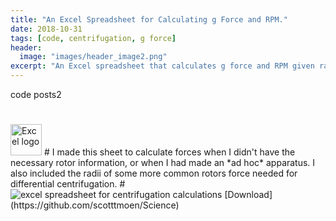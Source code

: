 ```yaml
---
title: "An Excel Spreadsheet for Calculating g Force and RPM."
date: 2018-10-31
tags: [code, centrifugation, g force]
header:
  image: "images/header_image2.png"
excerpt: "An Excel spreadsheet that calculates g force and RPM given radius. Helps with unknown rotates and bespoke systems."
---
```


code posts2
#
<img src="{{ site.url }}{{site.baseurl }}/images/Excellogo.png" alt="Excel logo" width="50"/>
#
I made this sheet to calculate forces when I didn't have the necessary rotor information, or when I had made an *ad hoc* apparatus. I also included the radii of some more common rotors force needed for differential centrifugation.
#
<img src="{{ site.url }}{{site.baseurl }}/images/science/centrifugation_calculations.png" alt="excel spreadsheet for centrifugation calculations">
[Download](https://github.com/scotttmoen/Science)
